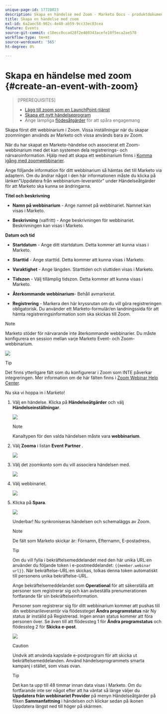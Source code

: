 ```yaml
---
unique-page-id: 17728023
description: Skapa en händelse med Zoom - Marketo Docs - produktdokumentation
title: Skapa en händelse med zoom
exl-id: 6a2aec58-902c-4e40-ab59-9cc33ec83cea
feature: Events
source-git-commit: c10ecc0ccad28f2e480343acefe10f5eca2ae578
workflow-type: tm+mt
source-wordcount: '565'
ht-degree: 0%

---
```


# Skapa en händelse med zoom {#create-an-event-with-zoom}

>[!PREREQUISITES]
>
>* [Lägg till zoom som en LaunchPoint-tjänst](/help/marketo/product-docs/administration/additional-integrations/add-zoom-as-a-launchpoint-service.md)
>* [Skapa ett nytt händelseprogram](/help/marketo/product-docs/demand-generation/events/understanding-events/create-a-new-event-program.md)
>* Ange lämpliga [flödesåtgärder](/help/marketo/product-docs/core-marketo-concepts/smart-campaigns/flow-actions/add-a-flow-step-to-a-smart-campaign.md) för att spåra engagemang

Skapa först ditt webbinarium i Zoom. Vissa inställningar när du skapar zoomningen används av Marketo och vissa används bara av Zoom.

När du har skapat en Marketo-händelse och associerat ett Zoom-webbinarium med det kan systemen dela registrerings- och närvaroinformation. Hjälp med att skapa ett webbinarium finns i [Komma igång med zoomwebbinarier](https://support.zoom.us/hc/en-us/articles/200917029-Getting-Started-With-Webinar).

Ange följande information för ditt webbinarium så hämtas det till Marketo via adaptern. Om du ändrar något i den här informationen måste du klicka på länken&quot;Uppdatera från webbinarium-leverantör&quot; under Händelseåtgärder för att Marketo ska kunna se ändringarna.

**Titel och beskrivning**

* **Namn på webbinarium** - Ange namnet på webbinariet. Namnet kan visas i Marketo.

* **Beskrivning** (valfritt) - Ange beskrivningen för webbinariet. Beskrivningen kan visas i Marketo.

**Datum och tid**

* **Startdatum** - Ange ditt startdatum. Detta kommer att kunna visas i Marketo.

* **Starttid** - Ange starttid. Detta kommer att kunna visas i Marketo.

* **Varaktighet** - Ange längden. Starttiden och sluttiden visas i Marketo.

* **Tidszon** - Välj tillämplig tidszon. Detta kommer att kunna visas i Marketo.

* **Återkommande webbinarium**- Behåll avmarkerat.

* **Registrering** - Markera den här kryssrutan om du vill göra registreringen obligatorisk. Du använder ett Marketo-formulär/en landningssida för att hämta registreringsinformation som ska skickas till Zoom.

>[!NOTE]
>
>Marketo stöder för närvarande inte återkommande webbinarier. Du måste konfigurera en session mellan varje Marketo Event- och Zoom-webbinarium.

![](assets/overview2.png)

>[!TIP]
>
>Det finns ytterligare fält som du konfigurerar i Zoom som INTE påverkar integreringen. Mer information om de här fälten finns i [Zoom Webinar Help Center](https://support.zoom.us/hc/en-us/sections/200324965-Video-Webinar).

Nu ska vi hoppa in i Marketo!

1. Välj en händelse. Klicka på **Händelseåtgärder** och välj **Händelseinställningar**.

   ![](assets/image2015-5-14-14-3a53-3a10-1.png)

   >[!NOTE]
   >
   >Kanaltypen för den valda händelsen måste vara **webbinarium**.

1. Välj **Zooma** i listan **Event** **Partner** .

   ![](assets/eventsettings1.png)

1. Välj det zoomkonto som du vill associera händelsen med.

   ![](assets/selectaccount.png)

1. Välj webbinariet.

   ![](assets/selectevent.png)

1. Klicka på **Spara**.

   ![](assets/eventsettingssave.png)

   Underbar! Nu synkroniseras händelsen och schemaläggs av Zoom.

   >[!NOTE]
   >
   >De fält som Marketo skickar är: Förnamn, Efternamn, E-postadress.

   >[!TIP]
   >
   >Om du vill fylla i bekräftelsemeddelandet med den här unika URL:en använder du följande token i e-postmeddelandet: `{{member.webinar url}}`. När bekräftelse-URL:en skickas, tolkas denna token automatiskt till personens unika bekräftelse-URL.
   >
   >Ange bekräftelsemeddelandet som **Operational** för att säkerställa att personer som registrerar sig och kan avbeställa prenumerationen fortfarande får sin bekräftelseinformation.

   Personer som registrerar sig för ditt webbinarium kommer att pushas till din webbinarileverantör via flödessteget **Ändra programstatus** när Ny status är inställd på Registrerad. Ingen annan status kommer att föra personen över. Se även till att flödessteg 1 för **Ändra programstatus** och flödessteg 2 för **Skicka e-post**.

   ![](assets/goto-webinar-1.png)

   >[!CAUTION]
   >
   >Undvik att använda kapslade e-postprogram för att skicka ut bekräftelsemeddelanden. Använd händelseprogrammets smarta kampanj i stället, som visas ovan.

   >[!TIP]
   >
   >Det kan ta upp till 48 timmar innan data visas i Marketo. Om du fortfarande inte ser något efter att ha väntat så länge väljer du **Uppdatera från webbinariet Provider** på menyn Händelseåtgärder på fliken **Sammanfattning** i händelsen och klickar sedan på ikonen Uppdatera längst ned till höger på skärmen.
